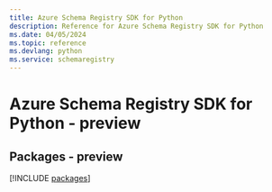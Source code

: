 ```yaml
---
title: Azure Schema Registry SDK for Python
description: Reference for Azure Schema Registry SDK for Python
ms.date: 04/05/2024
ms.topic: reference
ms.devlang: python
ms.service: schemaregistry
---
```

# Azure Schema Registry SDK for Python - preview
## Packages - preview
[!INCLUDE [packages](schema-registry-index.md)]